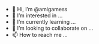 - 👋 Hi, I’m @amigamess
- 👀 I’m interested in ...
- 🌱 I’m currently learning ...
- 💞️ I’m looking to collaborate on ...
- 📫 How to reach me ...

<!---
amigamess/amigamess is a ✨ special ✨ repository because its `README.md` (this file) appears on your GitHub profile.
You can click the Preview link to take a look at your changes.
--->
